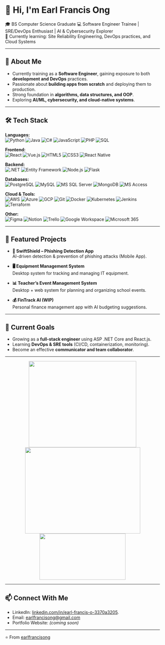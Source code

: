 # 👋 Hi, I'm Earl Francis Ong  

🎓 BS Computer Science Graduate
💻 Software Engineer Trainee | SRE/DevOps Enthusiast | AI & Cybersecurity Explorer  
🌱 Currently learning: Site Reliability Engineering, DevOps practices, and Cloud Systems  

---

## 🚀 About Me
- Currently training as a **Software Engineer**, gaining exposure to both **development and DevOps** practices.  
- Passionate about **building apps from scratch** and deploying them to production.  
- Strong foundation in **algorithms, data structures, and OOP**.  
- Exploring **AI/ML, cybersecurity, and cloud-native systems**.  

---

## 🛠️ Tech Stack

**Languages:**  
![Python](https://img.shields.io/badge/Python-3776AB?logo=python&logoColor=white) 
![Java](https://img.shields.io/badge/Java-007396?logo=java&logoColor=white) 
![C#](https://img.shields.io/badge/C%23-239120?logo=c-sharp&logoColor=white) 
![JavaScript](https://img.shields.io/badge/JavaScript-F7DF1E?logo=javascript&logoColor=black) 
![PHP](https://img.shields.io/badge/PHP-777BB4?logo=php&logoColor=white) 
![SQL](https://img.shields.io/badge/SQL-003B57?logo=database&logoColor=white)  

**Frontend:**  
![React](https://img.shields.io/badge/React-20232A?logo=react&logoColor=61DAFB) 
![Vue.js](https://img.shields.io/badge/Vue.js-35495E?logo=vue.js&logoColor=4FC08D) 
![HTML5](https://img.shields.io/badge/HTML5-E34F26?logo=html5&logoColor=white) 
![CSS3](https://img.shields.io/badge/CSS3-1572B6?logo=css3&logoColor=white) 
![React Native](https://img.shields.io/badge/React_Native-20232A?logo=react&logoColor=61DAFB)  

**Backend:**  
![.NET](https://img.shields.io/badge/.NET_Core-512BD4?logo=dotnet&logoColor=white) 
![Entity Framework](https://img.shields.io/badge/Entity_Framework-512BD4?logo=dotnet&logoColor=white) 
![Node.js](https://img.shields.io/badge/Node.js-339933?logo=node.js&logoColor=white) 
![Flask](https://img.shields.io/badge/Flask-000000?logo=flask&logoColor=white)  

**Databases:**  
![PostgreSQL](https://img.shields.io/badge/PostgreSQL-336791?logo=postgresql&logoColor=white) 
![MySQL](https://img.shields.io/badge/MySQL-4479A1?logo=mysql&logoColor=white) 
![MS SQL Server](https://img.shields.io/badge/MS_SQL_Server-CC2927?logo=microsoftsqlserver&logoColor=white) 
![MongoDB](https://img.shields.io/badge/MongoDB-47A248?logo=mongodb&logoColor=white) 
![MS Access](https://img.shields.io/badge/MS_Access-A4373A?logo=microsoft-access&logoColor=white)  

**Cloud & Tools:**  
![AWS](https://img.shields.io/badge/AWS-232F3E?logo=amazon-aws&logoColor=white) 
![Azure](https://img.shields.io/badge/Azure-0078D4?logo=microsoft-azure&logoColor=white) 
![GCP](https://img.shields.io/badge/GCP-4285F4?logo=google-cloud&logoColor=white) 
![Git](https://img.shields.io/badge/Git-F05032?logo=git&logoColor=white) 
![Docker](https://img.shields.io/badge/Docker-2496ED?logo=docker&logoColor=white) 
![Kubernetes](https://img.shields.io/badge/Kubernetes-326CE5?logo=kubernetes&logoColor=white) 
![Jenkins](https://img.shields.io/badge/Jenkins-D24939?logo=jenkins&logoColor=white) 
![Terraform](https://img.shields.io/badge/Terraform-7B42BC?logo=terraform&logoColor=white)  

**Other:**  
![Figma](https://img.shields.io/badge/Figma-F24E1E?logo=figma&logoColor=white) 
![Notion](https://img.shields.io/badge/Notion-000000?logo=notion&logoColor=white) 
![Trello](https://img.shields.io/badge/Trello-0052CC?logo=trello&logoColor=white) 
![Google Workspace](https://img.shields.io/badge/Google_Workspace-4285F4?logo=google&logoColor=white) 
![Microsoft 365](https://img.shields.io/badge/Microsoft_365-D83B01?logo=microsoft&logoColor=white)  


---

## 📂 Featured Projects
- **📱 SwiftShield – Phishing Detection App**  
  AI-driven detection & prevention of phishing attacks (Mobile App).  

- **🖥️ Equipment Management System**  
  Desktop system for tracking and managing IT equipment.  

- **📊 Teacher’s Event Management System**  
  Desktop + web system for planning and organizing school events.  

- **💰 FinTrack AI (WIP)**  
  Personal finance management app with AI budgeting suggestions.  

---

## 🎯 Current Goals
- Growing as a **full-stack engineer** using ASP .NET Core and React.js.  
- Learning **DevOps & SRE tools** (CI/CD, containerization, monitoring).  
- Become an effective **communicator and team collaborator**.  

---


<div align="center">
  <img src="https://github-readme-stats.vercel.app/api?username=earlfranciss&show_icons=true&locale=en&theme=tokyonight" height="280" width="350" />
  <img src="https://github-readme-streak-stats.herokuapp.com/?user=earlfranciss&theme=tokyonight" height="280" width="375" />
  <img src="https://github-readme-stats.vercel.app/api/top-langs?username=earlfranciss&show_icons=true&locale=en&layout=compact&theme=tokyonight" height="150" width="280" />
</div>

---

## 📫 Connect With Me
- LinkedIn: [linkedin.com/in/earl-francis-o-3370a3205](https://www.linkedin.com/in/earl-francis-o-3370a3205).
- Email: earlfrancisong@gmail.com  
- Portfolio Website: *(coming soon)*  

---

⭐️ From [earlfrancisong](https://github.com/earlfranciss)  

<!--
**earlfranciss/earlfranciss** is a ✨ _special_ ✨ repository because its `README.md` (this file) appears on your GitHub profile.

Here are some ideas to get you started:

- 🔭 I’m currently working on ...
- 🌱 I’m currently learning ...
- 👯 I’m looking to collaborate on ...
- 🤔 I’m looking for help with ...
- 💬 Ask me about ...
- 📫 How to reach me: ...
- 😄 Pronouns: ...
- ⚡ Fun fact: ...
-->
